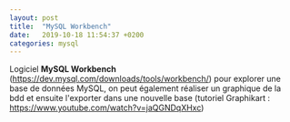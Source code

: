 ```yaml
---
layout: post
title:  "MySQL Workbench"
date:   2019-10-18 11:54:37 +0200
categories: mysql 
---
```

Logiciel **MySQL Workbench** (<https://dev.mysql.com/downloads/tools/workbench/>) pour explorer une base de données MySQL, on peut également réaliser un graphique de la bdd et ensuite l'exporter dans une nouvelle base (tutoriel Graphikart : <https://www.youtube.com/watch?v=jaQGNDqXHxc>)

